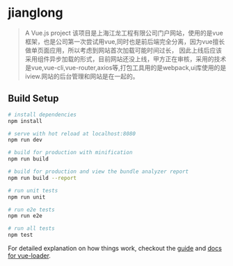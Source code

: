 # jianglong

> A Vue.js project
该项目是上海江龙工程有限公司门户网站，使用的是vue框架，也是公司第一次尝试用vue,同时也是前后端完全分离，因为vue擅长做单页面应用，所以考虑到网站首次加载可能时间过长，
因此上线后应该采用组件异步加载的形式，目前网站还没上线，甲方正在审核，采用的技术是vue,vue-cli,vue-router,axios等,打包工具用的是webpack,ui库使用的是iview.网站的后台管理和网站是在一起的。

## Build Setup

``` bash
# install dependencies
npm install

# serve with hot reload at localhost:8080
npm run dev

# build for production with minification
npm run build

# build for production and view the bundle analyzer report
npm run build --report

# run unit tests
npm run unit

# run e2e tests
npm run e2e

# run all tests
npm test
```

For detailed explanation on how things work, checkout the [guide](http://vuejs-templates.github.io/webpack/) and [docs for vue-loader](http://vuejs.github.io/vue-loader).
